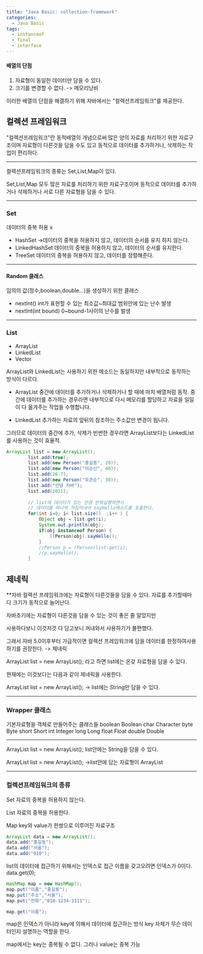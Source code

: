```yaml
---
title: "Java Basic: collection-framework"
categories:
  - Java Basic
tags:
  - instanceof
  - final
  - interface
---
```


#### 배열의 단점
1) 자료형이 동일한 데이터만 담을 수 있다.
2) 크기를 변경할 수 없다. -> 메모리낭비

이러한 배열의 단점을 해결하기 위해
자바에서는 "컬렉션프레임워크"를 제공한다.

## 컬렉션 프레임워크
"컬렉션프레임워크"란 동적배열의 개념으로써 
많은 양의 자료를 처리하기 위한 자료구조이며
자료형이 다른것을 담을 수도 있고
동적으로 데이터를 추가하거나, 삭제하는 작업이 편리하다.

---

컬렉션프레임워크의 종류는
Set,List,Map이 있다.

Set,List,Map 모두 많은 자료를 처리하기 위한 자료구조이며
동적으로 데이터를 추가하거나 삭제하거나 서로 다른 자료형을 담을 수 있다.

---

### Set
데이터의 중복 허용 x

- HashSet
->데이터의 중복을 허용하지 않고, 데이터의 순서를 유지 하지 않는다. 
- LinkedHashSet
데이터의 중복을 허용하지 않고, 데이터의 순서를 유지한다.
- TreeSet
데이터의 중복을 허용하지 않고, 데이터를 정렬해준다.
---
#### Random 클래스
임의의 값(정수,boolean,double...)을 생성하기 위한 클래스

- nextInt()			int가 표현할 수 있는 최소값~최대값 범위안에 있는 난수 발생
- nextInt(int bound)   0~bound-1사이의 난수를 발생
---
### List

- ArrayList
- LinkedList
- Vector


ArrayList와 LinkedList는 사용하기 위한 메소드는 동일하지만
내부적으로 동작하는 방식이 다르다.

- ArrayList
	중간에 데이터를 추가하거나 삭제하거나 할 때에 마치 배열처럼 동작.
	중간에 데이터를 추가하는 경우라면 내부적으로 다시 메모리를 할당하고
	자료을 일일이 다 옮겨주는 작업을 수행합니다.
	
- LinkedList
	추가하는 자료의 앞뒤의 참조하는 주소값만 변경이 됩니다.
	

그러므로 데이터의 중간에 추가, 삭제가 빈번한 경우라면
ArrayList보다는 LinkedList를 사용하는 것이 효율적.

```java
ArrayList list = new ArrayList();
		list.add(true);
		list.add(new Person("홍길동", 20));
		list.add(new Person("이순신", 40));
		list.add(26.7);
		list.add(new Person("유관순", 30));
		list.add("안녕 자바");
		list.add(2021);
		
		// list에 데이터가 있는 만큼 반복실행하면서
		// 데이터를 하나씩 꺼집어내어 sayHello메소드를 호출한다.
		for(int i=0; i< list.size()  ;i++ ) {
			Object obj = list.get(i);
			System.out.println(obj);
			if(obj instanceof Person) {
				((Person)obj).sayHello();
			}
			//Person p = (Person)list.get(i);
			//p.sayHello();
		}	

```
## 제네릭

**자바 컬렉션 프레임워크에는 자료형이 다른것들을 담을 수 있다.
자료를 추가할때마다 크기가 동적으로 늘어난다.

자바초기에는 자료형이 다른것을 담을 수 있는 것이
좋은 줄 알았지만

사용하다보니 이것저것 다 담고보니 꺼내와서 사용하기가 불편했다. 

그래서 자바 5.0이후부터
가급적이면 컬렉션 프레임워크에 담을 데이터를 한정하여사용하기를 권장한다.
-> 제네릭

ArrayList list = new ArrayList();
라고 하면 list에는 온갖 자료형을 담을 수 있다.

현재에는 이것보다는 다음과 같이 제네릭을 사용한다.

ArrayList<String> list = new ArrayList<String>();
-> list에는 String만 담을 수 있다. 

---
### Wrapper 클래스
기본자료형을 객체로 만들어주는 클래스들 
boolean Boolean
char	Character
byte	Byte
short	Short
int		Integer
long	Long
float	Float
double	Double

---

ArrayList<String> list = new ArrayList<String>();
list안에는 String을 담을 수 있다.

ArrayList<ArrayList> list = new ArrayList<ArrayList>();
->list안에 담는 자료형이 ArrayList

---

### 컬렉션프레임워크의 종류

Set		자료의 중복을 허용하지 않는다.

List	자료의 중복을 허용한다.

Map		key와 value가 한쌍으로 이루어진 자료구조

```java
ArrayList data = new ArrayList();
data.add("홍길동");
data.add("서울");
data.add("010");
```
list의 데이터에 접근하기 위해서는 인덱스로 접근
이름을 갖고오려면 인덱스가 0이다.
data.get(0);

```java
HashMap map = new HashMap();
map.put("이름","홍길동");
map.put("주소","서울");
map.put("전화","010-1234-1111");

map.get("이름");
```
map은 인덱스가 아니라 key에 의해서 데이터에 접근하는 방식
key 자체가 무슨 데이터인지 설명하는 역할을 한다.

map에서는
key는 중복될 수 없다.
그러나 value는 중복 가능 

